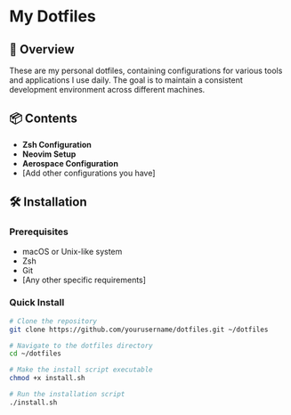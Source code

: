 # My Dotfiles

## 🚀 Overview

These are my personal dotfiles, containing configurations for various tools and applications I use daily. The goal is to maintain a consistent development environment across different machines.

## 📦 Contents

- **Zsh Configuration**
- **Neovim Setup**
- **Aerospace Configuration**
- [Add other configurations you have]

## 🛠 Installation

### Prerequisites

- macOS or Unix-like system
- Zsh
- Git
- [Any other specific requirements]

### Quick Install

```bash
# Clone the repository
git clone https://github.com/yourusername/dotfiles.git ~/dotfiles

# Navigate to the dotfiles directory
cd ~/dotfiles

# Make the install script executable
chmod +x install.sh

# Run the installation script
./install.sh
```
